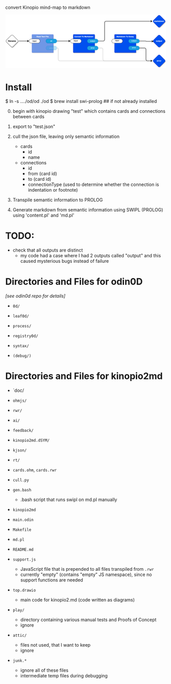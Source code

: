 convert Kinopio mind-map to markdown

![](doc/top-main.drawio.svg)

# Install
$ ln -s ..../od/od ./od
$ brew install swi-prolog  ## if not already installed

0. begin with kinopio drawing "test" which contains cards and connections between cards
0. export to "test.json"

1. cull the json file, leaving only semantic information
   - cards
	 - id
	 - name
   - connections
	 - id
	 - from (card id)
	 - to   (card id)
	 - connectionType (used to determine whether the connection is indentation or footnote)

2. Transpile semantic information to PROLOG
3. Generate markdown from semantic information using SWIPL (PROLOG) using 'content.pl' and 'md.pl'

# TODO:
- check that all outputs are distinct
  - my code had a case where I had 2 outputs called "output" and this caused mysterious bugs instead of failure

# Directories and Files for odin0D
*[see odin0d repo for details]*

- `0d/`
- `leaf0d/`
- `process/`
- `registry0d/`
- `syntax/`

- `(debug/)`

# Directories and Files for kinopio2md
- `doc/
- `ohmjs/`
- `rwr/`
- `ai/`
- `feedback/`
- `kinopio2md.dSYM/`
- `kjson/`
- `rt/`
- `cards.ohm`, `cards.rwr`
- `cull.py`
- `gen.bash`
	- .bash script that runs swipl on md.pl manually
- `kinopio2md`
- `main.odin`
- `Makefile`
- `md.pl`
- `README.md`
- `support.js`
	- JavaScript file that is prepended to all files transpiled from `.rwr`
	- currently "empty" (contains "empty" JS namespace), since no support functions are needed
- `top.drawio`
	- main code for kinopio2.md (code written as diagrams)


- `play/`
	- directory containing various manual tests and Proofs of Concept
	- ignore
- `attic/`
	- files not used, that I want to keep
	- ignore
- `junk.*`
	- ignore all of these files
	- intermediate temp files during debugging


